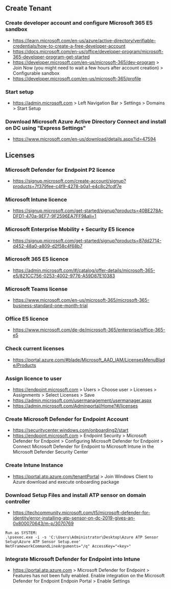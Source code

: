 ## Create Tenant
### Create developer account and configure Microsoft 365 E5 sandbox
* https://learn.microsoft.com/en-us/azure/active-directory/verifiable-credentials/how-to-create-a-free-developer-account
* https://docs.microsoft.com/en-us/office/developer-program/microsoft-365-developer-program-get-started
* https://developer.microsoft.com/en-us/microsoft-365/dev-program > Join Now (you might need to wait a few hours after account creation) > Configurable sandbox
* https://developer.microsoft.com/en-us/microsoft-365/profile

### Start setup
* https://admin.microsoft.com > Left Navigation Bar > Settings > Domains > Start Setup

### Download Microsoft Azure Active Directory Connect and install on DC using "Express Settings"
* https://www.microsoft.com/en-us/download/details.aspx?id=47594

## Licenses
### Microsoft Defender for Endpoint P2 licence
* https://signup.microsoft.com/create-account/signup?products=7f379fee-c4f9-4278-b0a1-e4c8c2fcdf7e

### Microsoft Intune licence
* https://signup.microsoft.com/get-started/signup?products=40BE278A-DFD1-470a-9EF7-9F2596EA7FF9&ali=1

### Microsoft Enterprise Mobility + Security E5 licence
* https://signup.microsoft.com/get-started/signup?products=87dd2714-d452-48a0-a809-d2f58c4f68b7

### Microsoft 365 E5 licence
* https://admin.microsoft.com/#/catalog/offer-details/microsoft-365-e5/821CC756-0253-4002-9776-A59D87E10383

### Microsoft Teams license
* https://www.microsoft.com/en-us/microsoft-365/microsoft-365-business-standard-one-month-trial

### Office E5 licence
* https://www.microsoft.com/de-de/microsoft-365/enterprise/office-365-e5

### Check current licenses
* https://portal.azure.com/#blade/Microsoft_AAD_IAM/LicensesMenuBlade/Products

### Assign licence to user 
* https://endpoint.microsoft.com > Users > Choose user > Licenses > Assignments > Select Licenses > Save
* https://admin.microsoft.com/usermanagement/usermanager.aspx
* https://admin.microsoft.com/Adminportal/Home?#/licenses

### Create Microsoft Defender for Endpoint Account
* https://securitycenter.windows.com/onboarding2/start
* https://endpoint.microsoft.com > Endpoint Security > Microsoft Defender for Endpoint > Configuring Microsoft Defender for Endpoint > Connect Microsoft Defender for Endpoint to Microsoft Intune in the Microsoft Defender Security Center

### Create Intune Instance
* https://portal.atp.azure.com/tenantPortal > Join Windows Client to Azure download and execute onboarding package

### Download Setup Files and install ATP sensor on domain controller
* https://techcommunity.microsoft.com/t5/microsoft-defender-for-identity/error-installing-atp-sensor-on-dc-2019-gives-an-0x800070643/m-p/3070769
```
Run as SYSTEM:
.\psexec.exe -i -s 'C:\Users\Administrator\Desktop\Azure ATP Sensor Setup\Azure ATP Sensor Setup.exe' NetFrameworkCommandLineArguments="/q" AccessKey="<key>"
```

### Integrate Microsoft Defender for Endpoint into Intune
* https://portal.atp.azure.com > Microsoft Defender for Endpoint > Features has not been fully enabled. Enable integration on the Microsoft Defender for Endpoint Endpoin Portal > Enable Settings

